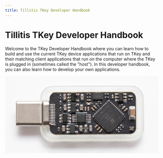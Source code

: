 ```yaml
---
title: Tillitis TKey Developer Handbook
---
```


# Tillitis TKey Developer Handbook

Welcome to the TKey Developer Handbook where you can learn how to
build and use the current TKey device applications that run on TKey
and their matching client applications that run on the computer where
the TKey is plugged in (sometimes called the "host"). In this
developer handbook, you can also learn how to develop your own
applications.

![TKey](images/mta1-usb-v1.jpg)
